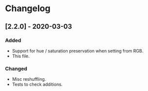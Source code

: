 # Changelog

## [2.2.0] - 2020-03-03

### Added
- Support for hue / saturation preservation when setting from RGB.
- This file.

### Changed
- Misc reshuffling.
- Tests to check additions.